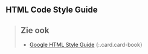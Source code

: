 HTML Code Style Guide
---------------------

> Zie ook
> ---
> - [Google HTML Style Guide](https://google.github.io/styleguide/htmlcssguide.html#HTML) 
{:.card.card-book}
